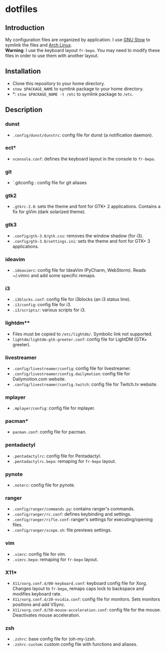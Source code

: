 # dotfiles

## Introduction
My configuration files are organized by application. I use [GNU Stow](1) to symlink the files and [Arch Linux](2).  
<strong>Warning</strong>: I use the keyboard layout `fr-bepo`. You may need to modify these files in order to use them with another layout.

## Installation

- Clone this repository to your home directory.
- `stow $PACKAGE_NAME` to symlink package to your home directory.
- \*: `stow $PACKAGE_NAME -t /etc` to symlink package to `/etc`.

## Description


### dunst
- `.config/dunst/dunstrc`: config file for dunst (a notification daemon).

### ect*
- `vconsole.conf`: defines the keyboard layout in the console to `fr-bepo`.

### git
- `.gitconfig : config file for git aliases

### gtk2
- `.gtkrc-2.0`: sets the theme and font for GTK+ 2 applications. Contains a fix for gVim (dark solarized theme).

### gtk3
- `.config/gtk-3.0/gtk.css`: removes the window shadow (for i3).
- `.config/gtk-3.0/settings.ini`: sets the theme and font for GTK+ 3 applications.

### ideavim
- `.ideavimrc`: config file for IdeaVim (PyCharm, WebStorm). Reads ~/.vimrc and add some specific remaps.

### i3
- `.i3blocks.conf`: config file for i3blocks (an i3 status line).
- `.i3/config`: config file for i3. 
- `.i3/scripts/`: various scripts for i3.

### lightdm**
- Files must be copied to `/etc/lightdm/`. Symbolic link not supported.
- `lightdm/lightdm-gtk-greeter.conf`: config file for LightDM (GTK+ greeter).

### livestreamer
- `.config/livestreamer/config`: config file for livestreamer.
- `.config/livestreamer/config.dailymotion`: config file for Dailymotion.com website.
- `.config/livestreamer/config.twitch`: config file for Twitch.tv website.

### mplayer
- `.mplayer/config`: config file for mplayer.

### pacman*
- `pacman.conf`: config file for pacman.

### pentadactyl
- `.pentadactylrc`: config file for Pentadactyl.
- `.pentadactylrc.bepo`: remaping for `fr-bepo` layout.

### pynote
- `.noterc`: config file for pynote.

### ranger
- `.config/ranger/commands.py`: contains ranger's commands. 
- `.config/ranger/rc.conf`: defines keybinding and settings.
- `.config/ranger/rifle.conf`: ranger's settings for executing/opening files.
- `.config/ranger/scope.sh`: file previews settings.

### vim
- `.vimrc`: config file for vim.
- `.vimrc.bepo`: remaping for `fr-bepo` layout.

### X11*
- `X11/xorg.conf.d/00-keyboard.conf`: keyboard config file for Xorg. Changes layout to `fr-bepo`, remaps caps lock to backspace and modifies keyboard rate.
- `X11/xorg.conf.d/20-nvidia.conf`: config file for monitors. Sets monitors positions and add VSync.
- `X11/xorg.conf.d/50-mouse-acceleration.conf`: config file for the mouse. Deactivates mouse acceleration.

### zsh
- `.zshrc`: base config file for (oh-my-)zsh.
- `.zshrc-custom`: custom config file with functions and aliases.

[1]: https://www.gnu.org/software/stow/
[2]: https://www.archlinux.org/
